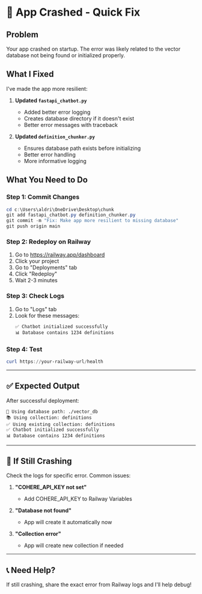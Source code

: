# 🔧 App Crashed - Quick Fix

## Problem
Your app crashed on startup. The error was likely related to the vector database not being found or initialized properly.

## What I Fixed
I've made the app more resilient:

1. **Updated `fastapi_chatbot.py`**
   - Added better error logging
   - Creates database directory if it doesn't exist
   - Better error messages with traceback

2. **Updated `definition_chunker.py`**
   - Ensures database path exists before initializing
   - Better error handling
   - More informative logging

## What You Need to Do

### Step 1: Commit Changes
```powershell
cd c:\Users\aldri\OneDrive\Desktop\chunk
git add fastapi_chatbot.py definition_chunker.py
git commit -m "Fix: Make app more resilient to missing database"
git push origin main
```

### Step 2: Redeploy on Railway
1. Go to https://railway.app/dashboard
2. Click your project
3. Go to "Deployments" tab
4. Click "Redeploy"
5. Wait 2-3 minutes

### Step 3: Check Logs
1. Go to "Logs" tab
2. Look for these messages:
   ```
   ✅ Chatbot initialized successfully
   📊 Database contains 1234 definitions
   ```

### Step 4: Test
```powershell
curl https://your-railway-url/health
```

---

## ✅ Expected Output

After successful deployment:
```
📁 Using database path: ./vector_db
📚 Using collection: definitions
✅ Using existing collection: definitions
✅ Chatbot initialized successfully
📊 Database contains 1234 definitions
```

---

## 🎯 If Still Crashing

Check the logs for specific error. Common issues:

1. **"COHERE_API_KEY not set"**
   - Add COHERE_API_KEY to Railway Variables

2. **"Database not found"**
   - App will create it automatically now

3. **"Collection error"**
   - App will create new collection if needed

---

## 📞 Need Help?

If still crashing, share the exact error from Railway logs and I'll help debug!


